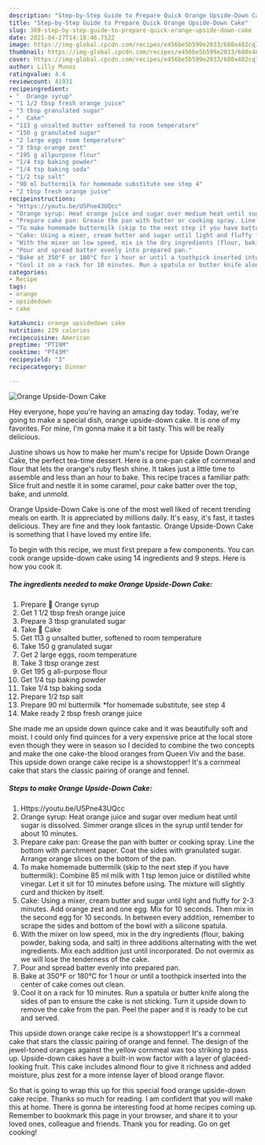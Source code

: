 ```yaml
---
description: "Step-by-Step Guide to Prepare Quick Orange Upside-Down Cake"
title: "Step-by-Step Guide to Prepare Quick Orange Upside-Down Cake"
slug: 369-step-by-step-guide-to-prepare-quick-orange-upside-down-cake
date: 2021-04-27T14:18:46.752Z
image: https://img-global.cpcdn.com/recipes/e456be5b599e2033/680x482cq70/orange-upside-down-cake-recipe-main-photo.jpg
thumbnail: https://img-global.cpcdn.com/recipes/e456be5b599e2033/680x482cq70/orange-upside-down-cake-recipe-main-photo.jpg
cover: https://img-global.cpcdn.com/recipes/e456be5b599e2033/680x482cq70/orange-upside-down-cake-recipe-main-photo.jpg
author: Lilly Munoz
ratingvalue: 4.4
reviewcount: 41931
recipeingredient:
- "  Orange syrup"
- "1 1/2 tbsp fresh orange juice"
- "3 tbsp granulated sugar"
- "  Cake"
- "113 g unsalted butter softened to room temperature"
- "150 g granulated sugar"
- "2 large eggs room temperature"
- "3 tbsp orange zest"
- "195 g allpurpose flour"
- "1/4 tsp baking powder"
- "1/4 tsp baking soda"
- "1/2 tsp salt"
- "90 ml buttermilk for homemade substitute see step 4"
- "2 tbsp fresh orange juice"
recipeinstructions:
- "Https://youtu.be/U5Pne43UQcc"
- "Orange syrup: Heat orange juice and sugar over medium heat until sugar is dissolved. Simmer orange slices in the syrup until tender for about 10 minutes."
- "Prepare cake pan: Grease the pan with butter or cooking spray. Line the bottom with parchment paper. Coat the sides with granulated sugar. Arrange orange slices on the bottom of the pan."
- "To make homemade buttermilk (skip to the next step if you have buttermilk): Combine 85 ml milk with 1 tsp lemon juice or distilled white vinegar. Let it sit for 10 minutes before using. The mixture will slightly curd and thicken by itself."
- "Cake: Using a mixer, cream butter and sugar until light and fluffy for 2-3 minutes. Add orange zest and one egg. Mix for 10 seconds. Then mix in the second egg for 10 seconds. In between every addition, remember to scrape the sides and bottom of the bowl with a silicone spatula."
- "With the mixer on low speed, mix in the dry ingredients (flour, baking powder, baking soda, and salt) in three additions alternating with the wet ingredients. Mix each addition just until incorporated. Do not overmix as we will lose the tenderness of the cake."
- "Pour and spread batter evenly into prepared pan."
- "Bake at 350°F or 180°C for 1 hour or until a toothpick inserted into the center of cake comes out clean."
- "Cool it on a rack for 10 minutes. Run a spatula or butter knife along the sides of pan to ensure the cake is not sticking. Turn it upside down to remove the cake from the pan. Peel the paper and it is ready to be cut and served."
categories:
- Recipe
tags:
- orange
- upsidedown
- cake

katakunci: orange upsidedown cake 
nutrition: 229 calories
recipecuisine: American
preptime: "PT19M"
cooktime: "PT43M"
recipeyield: "3"
recipecategory: Dinner

---
```



![Orange Upside-Down Cake](https://img-global.cpcdn.com/recipes/e456be5b599e2033/680x482cq70/orange-upside-down-cake-recipe-main-photo.jpg)

Hey everyone, hope you're having an amazing day today. Today, we're going to make a special dish, orange upside-down cake. It is one of my favorites. For mine, I'm gonna make it a bit tasty. This will be really delicious.

Justine shows us how to make her mum&#39;s recipe for Upside Down Orange Cake, the perfect tea-time dessert. Here is a one-pan cake of cornmeal and flour that lets the orange&#39;s ruby flesh shine. It takes just a little time to assemble and less than an hour to bake. This recipe traces a familiar path: Slice fruit and nestle it in some caramel, pour cake batter over the top, bake, and unmold.

Orange Upside-Down Cake is one of the most well liked of recent trending meals on earth. It is appreciated by millions daily. It's easy, it's fast, it tastes delicious. They are fine and they look fantastic. Orange Upside-Down Cake is something that I have loved my entire life.


To begin with this recipe, we must first prepare a few components. You can cook orange upside-down cake using 14 ingredients and 9 steps. Here is how you cook it.

<!--inarticleads1-->

##### The ingredients needed to make Orange Upside-Down Cake:

1. Prepare  🍊 Orange syrup
1. Get 1 1/2 tbsp fresh orange juice
1. Prepare 3 tbsp granulated sugar
1. Take  🍊 Cake
1. Get 113 g unsalted butter, softened to room temperature
1. Take 150 g granulated sugar
1. Get 2 large eggs, room temperature
1. Take 3 tbsp orange zest
1. Get 195 g all-purpose flour
1. Get 1/4 tsp baking powder
1. Take 1/4 tsp baking soda
1. Prepare 1/2 tsp salt
1. Prepare 90 ml buttermilk *for homemade substitute, see step 4
1. Make ready 2 tbsp fresh orange juice


She made me an upside down quince cake and it was beautifully soft and moist. I could only find quinces for a very expensive price at the local store even though they were in season so I decided to combine the two concepts and make the one cake-the blood oranges from Queen Viv and the base. This upside down orange cake recipe is a showstopper! It&#39;s a cornmeal cake that stars the classic pairing of orange and fennel. 

<!--inarticleads2-->

##### Steps to make Orange Upside-Down Cake:

1. Https://youtu.be/U5Pne43UQcc
1. Orange syrup: Heat orange juice and sugar over medium heat until sugar is dissolved. Simmer orange slices in the syrup until tender for about 10 minutes.
1. Prepare cake pan: Grease the pan with butter or cooking spray. Line the bottom with parchment paper. Coat the sides with granulated sugar. Arrange orange slices on the bottom of the pan.
1. To make homemade buttermilk (skip to the next step if you have buttermilk): Combine 85 ml milk with 1 tsp lemon juice or distilled white vinegar. Let it sit for 10 minutes before using. The mixture will slightly curd and thicken by itself.
1. Cake: Using a mixer, cream butter and sugar until light and fluffy for 2-3 minutes. Add orange zest and one egg. Mix for 10 seconds. Then mix in the second egg for 10 seconds. In between every addition, remember to scrape the sides and bottom of the bowl with a silicone spatula.
1. With the mixer on low speed, mix in the dry ingredients (flour, baking powder, baking soda, and salt) in three additions alternating with the wet ingredients. Mix each addition just until incorporated. Do not overmix as we will lose the tenderness of the cake.
1. Pour and spread batter evenly into prepared pan.
1. Bake at 350°F or 180°C for 1 hour or until a toothpick inserted into the center of cake comes out clean.
1. Cool it on a rack for 10 minutes. Run a spatula or butter knife along the sides of pan to ensure the cake is not sticking. Turn it upside down to remove the cake from the pan. Peel the paper and it is ready to be cut and served.


This upside down orange cake recipe is a showstopper! It&#39;s a cornmeal cake that stars the classic pairing of orange and fennel. The design of the jewel-toned oranges against the yellow cornmeal was too striking to pass up. Upside-down cakes have a built-in wow factor with a layer of glacéed-looking fruit. This cake includes almond flour to give it richness and added moisture, plus zest for a more intense layer of blood orange flavor. 

So that is going to wrap this up for this special food orange upside-down cake recipe. Thanks so much for reading. I am confident that you will make this at home. There is gonna be interesting food at home recipes coming up. Remember to bookmark this page in your browser, and share it to your loved ones, colleague and friends. Thank you for reading. Go on get cooking!
